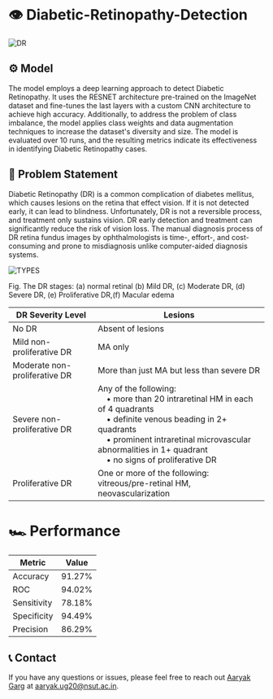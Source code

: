 # 👁 Diabetic-Retinopathy-Detection

![DR](https://media.discordapp.net/attachments/891317274936483871/1088950357062844606/WADER_diagrams-Page-8.drawio.png?width=2688&height=934)

## ⚙️ Model
The model employs a deep learning approach to detect Diabetic Retinopathy. It uses the RESNET architecture pre-trained on the ImageNet dataset and fine-tunes the last layers with a custom CNN architecture to achieve high accuracy. Additionally, to address the problem of class imbalance, the model applies class weights and data augmentation techniques to increase the dataset's diversity and size. The model is evaluated over 10 runs, and the resulting metrics indicate its effectiveness in identifying Diabetic Retinopathy cases.
## 🏥 Problem Statement
Diabetic Retinopathy (DR) is a common complication of diabetes mellitus, which causes lesions on the retina that effect vision. If it is not detected early, it can lead to blindness. Unfortunately, DR is not a reversible process, and treatment only sustains vision. DR early detection and treatment can significantly reduce the risk of vision loss. The manual diagnosis process of DR retina fundus images by ophthalmologists is time-, effort-, and cost-consuming and prone to misdiagnosis unlike computer-aided diagnosis systems. 

![TYPES](https://media.discordapp.net/attachments/891317274936483871/1088952522275827782/1-s2.png?width=1160&height=626)

Fig. The DR stages: (a) normal retinal (b) Mild DR, (c) Moderate DR, (d) Severe DR, (e) Proliferative DR,(f) Macular edema

| DR Severity Level              | Lesions                                                                                     |
|--------------------------------|---------------------------------------------------------------------------------------------|
| No DR                          | Absent of lesions                                                                           |
| Mild non-proliferative DR      | MA only                                                                                     |
| Moderate non-proliferative DR  | More than just MA but less than severe DR                                                 |
| Severe non-proliferative DR    | Any of the following: <br> &nbsp;&nbsp;&nbsp;&nbsp;• more than 20 intraretinal HM in each of 4 quadrants <br> &nbsp;&nbsp;&nbsp;&nbsp;• definite venous beading in 2+ quadrants <br> &nbsp;&nbsp;&nbsp;&nbsp;• prominent intraretinal microvascular abnormalities in 1+ quadrant <br> &nbsp;&nbsp;&nbsp;&nbsp;• no signs of proliferative DR |
| Proliferative DR               | One or more of the following: vitreous/pre-retinal HM, neovascularization                 |

# 🏎 Performance

| Metric      | Value    |
|-------------|----------|
| Accuracy    | 91.27%   |
| ROC         | 94.02%   |
| Sensitivity | 78.18%   |
| Specificity | 94.49%   |
| Precision   | 86.29%   |

## 📞 Contact
If you have any questions or issues, please feel free to reach out [Aaryak Garg](https://www.linkedin.com/in/aaryak-garg-7b202b184/) at [aaryak.ug20@nsut.ac.in](aaryak.ug20@nsut.ac.in).
